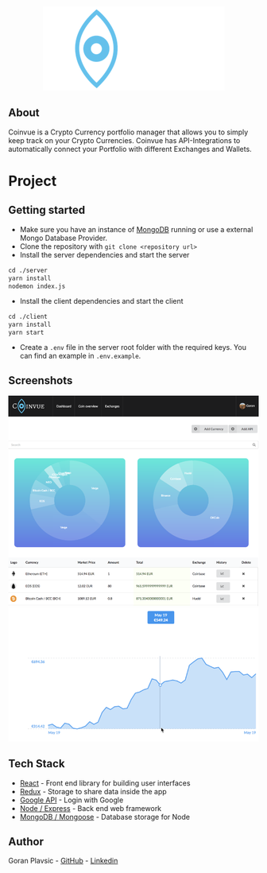 <div align="center" style="color: black">
    <img src="https://github.com/g0g11/coinvue/blob/master/client/src/resources/logo.png"></img>
</div>

## About
Coinvue is a Crypto Currency portfolio manager that allows you to simply keep track on your Crypto Currencies. Coinvue has API-Integrations to automatically connect your Portfolio with different Exchanges and Wallets.

# Project

## Getting started
* Make sure you have an instance of [MongoDB](https://www.mongodb.com/) running or use a external Mongo Database Provider.
* Clone the repository with ``git clone <repository url>``
* Install the server dependencies and start the server
```
cd ./server
yarn install
nodemon index.js
```
* Install the client dependencies and start the client
```
cd ./client
yarn install
yarn start
```
* Create a ``.env`` file in the server root folder with the required keys. You can find an example in ``.env.example``.

## Screenshots
<div align="center">
    <img src="https://github.com/g0g11/coinvue/blob/master/client/src/resources/screens/portfolio_overview.png"></img>
    <img src="https://github.com/g0g11/coinvue/blob/master/client/src/resources/screens/currency_chart.png"></img>
</div>

## Tech Stack
* [React](https://reactjs.org/) - Front end library for building user interfaces
* [Redux](https://redux.js.org) - Storage to share data inside the app
* [Google API](https://developers.google.com/identity/sign-in/web/sign-in) - Login with Google
* [Node / Express](http://expressjs.com) - Back end web framework
* [MongoDB / Mongoose](http://mongoosejs.com/) - Database storage for Node

## Author
Goran Plavsic - [GitHub](https://github.com/g0g11) - [Linkedin](https://www.linkedin.com/in/goran-plavsic-70986a72/)
